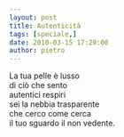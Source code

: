 ```yaml
---
layout: post
title: Autenticità
tags: [speciale,]
date: 2010-03-15 17:29:00
author: pietro
---
```

La tua pelle è lusso<br/>di ciò che sento<br/>autentici respiri<br/>sei la nebbia trasparente<br/>che cerco come cerca<br/>il tuo sguardo il non vedente.
